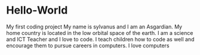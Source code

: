 # Hello-World
My first coding project
My name is sylvanus and I am an Asgardian. My home country is located in the low orbital space of the earth.
I am a science and ICT Teacher and I love to code.
I teach children how to code as well and encourage them to pursue careers in computers.
I love computers
